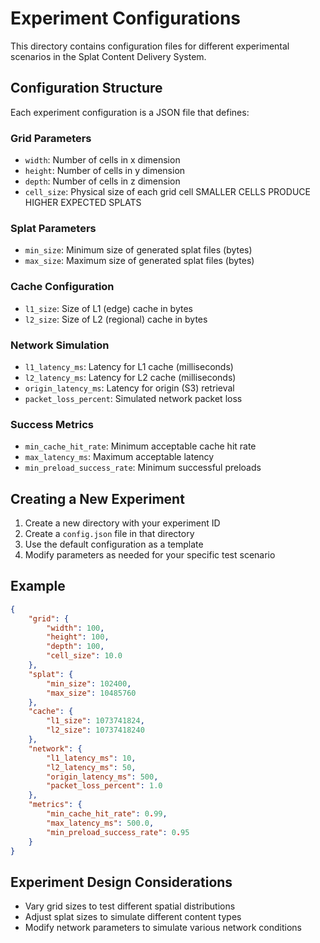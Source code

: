 # Experiment Configurations

This directory contains configuration files for different experimental scenarios in the Splat Content Delivery System.

## Configuration Structure

Each experiment configuration is a JSON file that defines:

### Grid Parameters
- `width`: Number of cells in x dimension
- `height`: Number of cells in y dimension
- `depth`: Number of cells in z dimension
- `cell_size`: Physical size of each grid cell SMALLER CELLS PRODUCE HIGHER EXPECTED SPLATS

### Splat Parameters
- `min_size`: Minimum size of generated splat files (bytes)
- `max_size`: Maximum size of generated splat files (bytes)

### Cache Configuration
- `l1_size`: Size of L1 (edge) cache in bytes
- `l2_size`: Size of L2 (regional) cache in bytes

### Network Simulation
- `l1_latency_ms`: Latency for L1 cache (milliseconds)
- `l2_latency_ms`: Latency for L2 cache (milliseconds)
- `origin_latency_ms`: Latency for origin (S3) retrieval
- `packet_loss_percent`: Simulated network packet loss

### Success Metrics
- `min_cache_hit_rate`: Minimum acceptable cache hit rate
- `max_latency_ms`: Maximum acceptable latency
- `min_preload_success_rate`: Minimum successful preloads

## Creating a New Experiment

1. Create a new directory with your experiment ID
2. Create a `config.json` file in that directory
3. Use the default configuration as a template
4. Modify parameters as needed for your specific test scenario

## Example

```json
{
    "grid": {
        "width": 100,
        "height": 100,
        "depth": 100,
        "cell_size": 10.0
    },
    "splat": {
        "min_size": 102400,
        "max_size": 10485760
    },
    "cache": {
        "l1_size": 1073741824,
        "l2_size": 10737418240
    },
    "network": {
        "l1_latency_ms": 10,
        "l2_latency_ms": 50,
        "origin_latency_ms": 500,
        "packet_loss_percent": 1.0
    },
    "metrics": {
        "min_cache_hit_rate": 0.99,
        "max_latency_ms": 500.0,
        "min_preload_success_rate": 0.95
    }
}
```

## Experiment Design Considerations

- Vary grid sizes to test different spatial distributions
- Adjust splat sizes to simulate different content types
- Modify network parameters to simulate various network conditions
